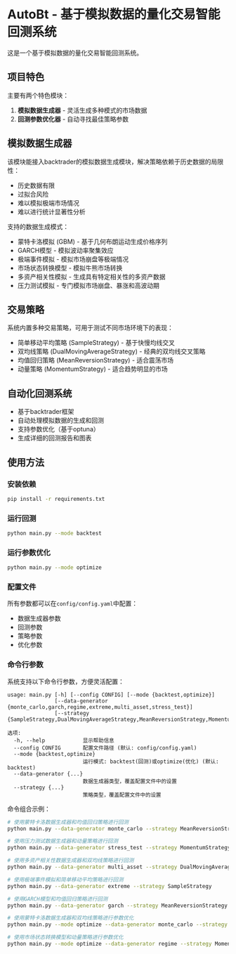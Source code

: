 # AutoBt - 基于模拟数据的量化交易智能回测系统

这是一个基于模拟数据的量化交易智能回测系统。

## 项目特色

主要有两个特色模块：
1. **模拟数据生成器** - 灵活生成多种模式的市场数据
2. **回测参数优化器** - 自动寻找最佳策略参数

## 模拟数据生成器

该模块能接入backtrader的模拟数据生成模块，解决策略依赖于历史数据的局限性：
- 历史数据有限
- 过拟合风险
- 难以模拟极端市场情况
- 难以进行统计显著性分析

支持的数据生成模式：
- 蒙特卡洛模拟 (GBM) - 基于几何布朗运动生成价格序列
- GARCH模型 - 模拟波动率聚集效应
- 极端事件模拟 - 模拟市场崩盘等极端情况
- 市场状态转换模型 - 模拟牛熊市场转换
- 多资产相关性模拟 - 生成具有特定相关性的多资产数据
- 压力测试模拟 - 专门模拟市场崩盘、暴涨和高波动期

## 交易策略

系统内置多种交易策略，可用于测试不同市场环境下的表现：
- 简单移动平均策略 (SampleStrategy) - 基于快慢均线交叉
- 双均线策略 (DualMovingAverageStrategy) - 经典的双均线交叉策略
- 均值回归策略 (MeanReversionStrategy) - 适合震荡市场
- 动量策略 (MomentumStrategy) - 适合趋势明显的市场

## 自动化回测系统

- 基于backtrader框架
- 自动处理模拟数据的生成和回测
- 支持参数优化（基于optuna）
- 生成详细的回测报告和图表

## 使用方法

### 安装依赖

```bash
pip install -r requirements.txt
```

### 运行回测

```bash
python main.py --mode backtest
```

### 运行参数优化

```bash
python main.py --mode optimize
```

### 配置文件

所有参数都可以在`config/config.yaml`中配置：
- 数据生成器参数
- 回测参数
- 策略参数
- 优化参数

### 命令行参数

系统支持以下命令行参数，方便灵活配置：

```
usage: main.py [-h] [--config CONFIG] [--mode {backtest,optimize}]
               [--data-generator {monte_carlo,garch,regime,extreme,multi_asset,stress_test}]
               [--strategy {SampleStrategy,DualMovingAverageStrategy,MeanReversionStrategy,MomentumStrategy}]

选项:
  -h, --help            显示帮助信息
  --config CONFIG       配置文件路径 (默认: config/config.yaml)
  --mode {backtest,optimize}
                        运行模式: backtest(回测)或optimize(优化) (默认: backtest)
  --data-generator {...} 
                        数据生成器类型，覆盖配置文件中的设置
  --strategy {...}      
                        策略类型，覆盖配置文件中的设置
```

命令组合示例：

```bash
# 使用蒙特卡洛数据生成器和均值回归策略进行回测
python main.py --data-generator monte_carlo --strategy MeanReversionStrategy

# 使用压力测试数据生成器和动量策略进行回测
python main.py --data-generator stress_test --strategy MomentumStrategy

# 使用多资产相关性数据生成器和双均线策略进行回测
python main.py --data-generator multi_asset --strategy DualMovingAverageStrategy

# 使用极端事件模拟和简单移动平均策略进行回测
python main.py --data-generator extreme --strategy SampleStrategy

# 使用GARCH模型和均值回归策略进行回测
python main.py --data-generator garch --strategy MeanReversionStrategy

# 使用蒙特卡洛数据生成器和双均线策略进行参数优化
python main.py --mode optimize --data-generator monte_carlo --strategy DualMovingAverageStrategy

# 使用市场状态转换模型和动量策略进行参数优化
python main.py --mode optimize --data-generator regime --strategy MomentumStrategy
```

